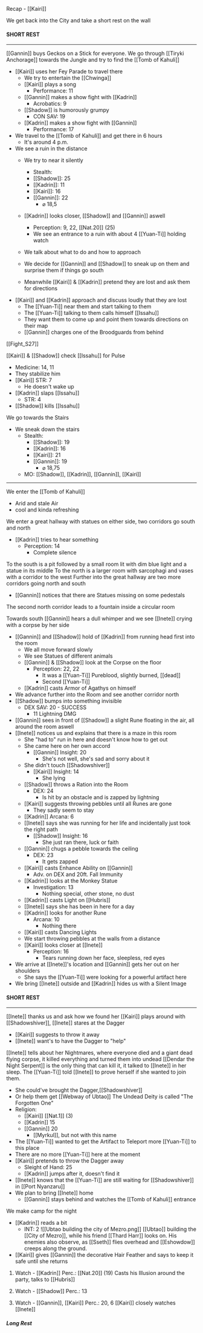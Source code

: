 Recap - [[Kairi]]

We get back into the City and take a short rest on the wall

#### SHORT REST
---
[[Gannin]] buys Geckos on a Stick for everyone.
We go through [[Tiryki Anchorage]] towards the Jungle and try to find the [[Tomb of Kahuli]]
- [[Kairi]] uses her Fey Parade to travel there
	- We try to entertain the [[Chwinga]]
	- [[Kairi]] plays a song
		- Performance: 11
	- [[Gannin]] makes a show fight with [[Kadrin]]
		- Acrobatics: 9
	- [[Shadow]] is humorously grumpy
		- CON SAV: 19
	- [[Kadrin]] makes a show fight with [[Gannin]]
		- Performance: 17
- We travel to the [[Tomb of Kahuli]] and get there in 6 hours
	- It's around 4 p.m.
- We see a ruin in the distance
	- We try to near it silently
		- Stealth:
		- [[Shadow]]: 25
		- [[Kadrin]]: 11
		- [[Kairi]]: 16
		- [[Gannin]]: 22
			- ⌀ 18,5
	- [[Kadrin]] looks closer, [[Shadow]] and [[Gannin]] aswell
		- Perception: 9, 22, [[Nat.20]] (25)
		- We see an entrance to a ruin with about 4 [[Yuan-Ti]] holding watch
	- We talk about what to do and how to approach
	
	- We decide for [[Gannin]] and [[Shadow]] to sneak up on them and surprise them if things go south
	- Meanwhile [[Kairi]] & [[Kadrin]] pretend they are lost and ask them for directions
- [[Kairi]] and [[Kadrin]] approach and discuss loudly that they are lost
	- The [[Yuan-Ti]] near them and start talking to them
	- The [[Yuan-Ti]] talking to them calls himself [[Issahu]]
	- They want them to come up and point them towards directions on their map
	- [[Gannin]] charges one of the Broodguards from behind

[[Fight_S27]]

[[Kairi]] & [[Shadow]] check [[Issahu]] for Pulse
- Medicine: 14, 11
- They stabilize him
- [[Kairi]] STR: 7
	- He doesn't wake up
- [[Kadrin]] slaps [[Issahu]]
	- STR: 4
- [[Shadow]] kills [[Issahu]]

We go towards the Stairs
- We sneak down the stairs
	- Stealth:
		- [[Shadow]]: 19
		- [[Kadrin]]: 16
		- [[Kairi]]: 21
		- [[Gannin]]: 19
			- ⌀ 18,75
	- MO: [[Shadow]], [[Kadrin]], [[Gannin]], [[Kairi]]
---
We enter the [[Tomb of Kahuli]]
- Arid and stale Air
- cool and kinda refreshing

We enter a great hallway with statues on either side, two corridors go south and north
- [[Kadrin]] tries to hear something
	- Perception: 14
		- Complete silence

To the south is a pit followed by a small room lit with dim blue light and a statue in its middle
To the north is a larger room with sarcophagi and vases with a corridor to the west
Further into the great hallway are two more corridors going north and south

- [[Gannin]] notices that there are Statues missing on some pedestals

The second north corridor leads to a fountain inside a circular room

Towards south [[Gannin]] hears a dull whimper and we see [[Inete]] crying with a corpse by her side

- [[Gannin]] and [[Shadow]] hold of [[Kadrin]] from running head first into the room
	- We all move forward slowly
	- We see Statues of different animals
	- [[Gannin]] & [[Shadow]] look at the Corpse on the floor
		- Perception: 22, 22
			- It was a [[Yuan-Ti]] Pureblood, slightly burned, [[dead]]
			- Second [[Yuan-Ti]]
	- [[Kadrin]] casts Armor of Agathys on himself
- We advance further into the Room and see another corridor north
- [[Shadow]] bumps into something invisible
	- DEX SAV: 20 - SUCCESS
		- 11 Lightning DMG
- [[Gannin]] sees in front of [[Shadow]] a slight Rune floating in the air, all around the room aswell
- [[Inete]] notices us and explains that there is a maze in this room
	- She "had to" run in here and doesn't know how to get out
	- She came here on her own accord
		- [[Gannin]] Insight: 20
			- She's not well, she's sad and sorry about it
	- She didn't touch [[Shadowshiver]]
		- [[Kairi]] Insight: 14
			- She lying
	- [[Shadow]] throws a Ration into the Room
		- DEX: 24
			- Is hit by an obstacle and  is zapped by lightning
	- [[Kairi]] suggests throwing pebbles until all Runes are gone
		- They sadly seem to stay
	- [[Kadrin]] Arcana: 6
	- [[Inete]] says she was running for her life and incidentally just took the right path
		- [[Shadow]] Insight: 16
			- She just ran there, luck or faith
	- [[Gannin]] chugs a pebble towards the ceiling
		- DEX: 23
			- It gets zapped
	- [[Kairi]] casts Enhance Ability on [[Gannin]]
		- Adv. on DEX and 20ft. Fall Immunity
	- [[Kadrin]] looks at the Monkey Statue
		- Investigation: 13
			- Nothing special, other stone, no dust
	- [[Kadrin]] casts Light on [[Hubris]]
	- [[Inete]] says she has been in here for a day
	- [[Kadrin]] looks for another Rune 
		- Arcana: 10
			- Nothing there
	- [[Kairi]] casts Dancing Lights
	- We start throwing pebbles at the walls from a distance
	- [[Kairi]] looks closer at [[Inete]]
		- Perception: 16
			- Tears running down her face, sleepless, red eyes
- We arrive at [[Inete]]'s location and [[Gannin]] gets her out on her shoulders
	- She says the [[Yuan-Ti]] were looking for a powerful artifact here
- We bring [[Inete]] outside and [[Kadrin]] hides us with a Silent Image

#### SHORT REST
---
[[Inete]] thanks us and ask how we found her
[[Kairi]] plays around with [[Shadowshiver]], [[Inete]] stares at the Dagger
- [[Kairi]] suggests to throw it away
- [[Inete]] want's to have the Dagger to "help" 

[[Inete]] tells about her Nightmares, where everyone died and a giant dead flying corpse, it killed everything and turned them into undead
[[Dendar the Night Serpent]] is the only thing that can kill it, it talked to [[Inete]] in her sleep.
The [[Yuan-Ti]] told [[Inete]] to prove herself if she wanted to join them.
- She could've brought the Dagger,[[Shadowshiver]]
- Or help them get [[Webway of Ubtao]]
The Undead Deity is called "The Forgotten One"
- Religion:
	- [[Kairi]] [[Nat.1]] (3)
	- [[Kadrin]] 15
	- [[Gannin]] 20
		- [[Myrkul]], but not with this name
- The [[Yuan-Ti]] wanted to get the Artifact to Teleport more [[Yuan-Ti]] to this place
- There are no more [[Yuan-Ti]] here at the moment
- [[Kairi]] pretends to throw the Dagger away
	- Sleight of Hand: 25
	- [[Kadrin]] jumps after it, doesn't find it
- [[Inete]] knows that the [[Yuan-Ti]] are still waiting for [[Shadowshiver]] in [[Port Nyanzaru]]
- We plan to bring [[Inete]] home
	- [[Gannin]] stays behind and watches the [[Tomb of Kahuli]] entrance

We make camp for the night
- [[Kadrin]] reads a bit
	- INT: 2
	![[Ubtao building the city of Mezro.png]]
	[[Ubtao]] building the [[City of Mezro]], while his friend [[Thard Harr]] looks on. His enemies also observe, as [[Sseth]] flies overhead and [[Eshowdow]] creeps along the ground.
- [[Kairi]] gives [[Gannin]] the decorative Hair Feather and says to keep it safe until she returns

1. Watch - [[Kadrin]]
Perc.: [[Nat.20]] (19)
Casts his Illusion around the party, talks to [[Hubris]]
1. Watch - [[Shadow]]
Perc.: 13

3. Watch - [[Gannin]], [[Kairi]]
Perc.: 20, 6
[[Kairi]] closely watches [[Inete]]

##### Long Rest